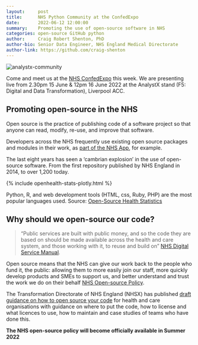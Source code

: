 ```yaml
---
layout:     post
title:      NHS Python Community at the ConfedExpo
date:       2022-06-12 12:00:00
summary:    Promoting the use of open-source software in NHS
categories: open-source GitHub python
author:     Craig Robert Shenton, PhD
author-bio: Senior Data Engineer, NHS England Medical Directorate
author-link: https://github.com/craig-shenton
---
```


<script src="https://cdn.plot.ly/plotly-latest.min.js"></script>

<div class="nhsuk-grid-row">
    <div class="nhsuk-grid-column-one-third">
        <div class="nhsuk-card">
            <img alt="analystx-community" class="nhsuk-card__img" src="assets/img/posts/scan-me.png.png" />
        </div>
    </div>
    <div class="nhsuk-grid-column-two-thirds">
        <p>Come and meet us at the <a href="http://nhsconfedexpo.org">NHS ConfedExpo</a> this week. We are presenting live from 2.30pm 15 June & 12pm 16 June 2022 at the AnalystX stand (F5: Digital and Data Transformation), Liverpool ACC.</p>
    </div>
</div>

## Promoting open-source in the NHS

Open source is the practice of publishing code of a software project so that anyone can read, modify, re-use, and improve that software. 

Developers across the NHS frequently use existing open source packages and modules in their work, as [part of the NHS App](https://www.nhs.uk/nhs-app/nhs-app-legal-and-cookies/nhs-app-open-source-licences/), for example. 

The last eight years has seen a ‘cambrian explosion’ in the use of open-source software. From the first repository published by NHS England in 2014, to over 1,200 today.

{% include openhealth-stats-plotly.html %}

Python, R, and web development tools (HTML, css, Ruby, PHP) are the most popular languages used. Source: [Open-Source Health Statistics](https://nhs-pycom.github.io/opensource-health-statistics/)

## Why should we open-source our code?

> “Public services are built with public money, and so the code they are based on should be made available across the health and care system, and those working with it, to reuse and build on” 
> [NHS Digital Service Manual](https://service-manual.nhs.uk/standards-and-technology/service-standard-points/12-make-new-source-code-open).

Open source means that the NHS can give our work back to the people who fund it, the public: allowing them to more easily join our staff, more quickly develop products and SMEs to support us, and better understand and trust the work we do on their behalf [NHS Open-source Policy](https://github.com/nhsx/open-source-policy).

The Transformation Directorate of NHS England (NHSX) has published [draft guidance on how to open source your code](https://github.com/nhsx/open-source-policy) for health and care organisations with guidance on where to put the code, how to license and what licences to use, how to maintain and case studies of teams who have done this. 

**The NHS open-source policy will become officially available in Summer 2022**